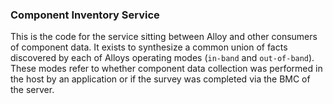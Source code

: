 ### Component Inventory Service
This is the code for the service sitting between Alloy and other consumers of
component data. It exists to synthesize a common union of facts discovered
by each of Alloys operating modes (`in-band` and `out-of-band`). These modes
refer to whether component data collection was performed in the host by an 
application or if the survey was completed via the BMC of the server.

